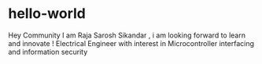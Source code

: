 # hello-world
Hey Community I am Raja Sarosh Sikandar   , i am looking forward to learn and innovate !
Electrical Engineer with interest in Microcontroller interfacing and information security 
